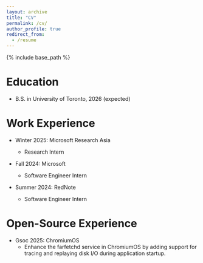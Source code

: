 ```yaml
---
layout: archive
title: "CV"
permalink: /cv/
author_profile: true
redirect_from:
  - /resume
---
```


{% include base_path %}

Education
======
* B.S. in University of Toronto, 2026 (expected)

Work Experience
======
* Winter 2025: Microsoft Research Asia
  * Research Intern
  <!-- * Supervised by [Zhongxin Guo](https://www.linkedin.com/in/zhongxin-guo-79448b8a/) -->

* Fall 2024: Microsoft
  * Software Engineer Intern
  <!-- * Supervised by [Storm Yin](https://www.linkedin.com/in/xiaoyuin/) -->

* Summer 2024: RedNote
  * Software Engineer Intern
  <!-- * Supervised by [Zhe Wang](https://www.linkedin.com/in/zhe-wang-bb6a36184/) -->
  
Open-Source Experience
=====
* Gsoc 2025: ChromiumOS
  * Enhance the farfetchd service in ChromiumOS by adding support for tracing and replaying disk I/O during application startup.
  <!-- * Supervised by [Sarthak Kukreti](https://www.linkedin.com/in/sarthakkukreti/) -->
